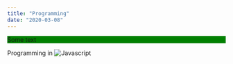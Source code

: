 ```yaml
---
title: "Programming"
date: "2020-03-08"
---
```



<div style="background-color: green;">Some text</div>


Programming in
![Javascript](images/js.png)